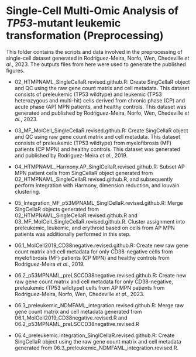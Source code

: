 # **Single-Cell Multi-Omic Analysis of _TP53_-mutant leukemic transformation (Preprocessing)**

This folder contains the scripts and data involved in the preprocessing of single-cell dataset generated in Rodriguez-Meira, Norfo, Wen, Chedeville *et al.*, 2023. The outputs files from here were used to generate the published figures. 

*   02\_HTMPNAML\_SingleCellaR.revised.github.R: Create SingCellaR object and QC using the raw gene count matrix and cell metadata. This dataset consists of preleukemic (TP53 wildtype) and leukemic (TP53 heterozygous and multi-hit) cells derived from chronic phase (CP) and acute phase (AP) MPN patients, and healthy controls. This dataset was generated and published by Rodriguez-Meira, Norfo, Wen, Chedeville *et al.*, 2023.

*   03\_MF\_MolCell_SingleCellaR.revised.github.R: Create SingCellaR object and QC using raw gene count matrix and cell metadata. This dataset consists of preleukemic (TP53 wildtype) from myelofibrosis (MF) patients (CP MPN) and healthy controls. This dataset was generated and published by Rodriguez-Meira *et al*., 2019.

*   04\_HTMPNAML\_Harmony.AP\_SinglCellaR.revised.github.R: Subset AP MPN patient cells from SingCellaR object generated from 02\_HTMPNAML\_SingleCellaR.revised.github.R, and subsequently perform integration with Harmony, dimension reduction, and louvain clustering.

*   05\_Integration\_MF\_p53MPNAML\_SinglCellaR.revised.github.R: Merge SingCellaR objects generated from 02\_HTMPNAML\_SingleCellaR.revised.github.R and 03\_MF\_MolCell_SingleCellaR.revised.github.R. Cluster assignment into preleukemic, leukemic, and erythroid based on cells from AP MPN patients was additionally performed in this step.

*   06.1_MolCell2019_CD38negative.revised.github.R: Create new raw gene count matrix and cell metadata for only CD38-negative cells from myelofibrosis (MF) patients (CP MPN) and healthy controls from Rodriguez-Meira *et al*., 2019.

*   06.2\_p53MPNAML\_preLSCCD38negative.revised.github.R: Create new raw gene count matrix and cell metadata for only CD38-negative, preleukemic (TP53 wildtype) cells from AP MPN patients from Rodriguez-Meira, Norfo, Wen, Chedeville *et al.*, 2023.

*   06.3\_preleukemic\_NDMFAML\_integration.revised.github.R: Merge raw gene count matrix and cell metadata generated from 06.1_MolCell2019_CD38negative.revised.R and 06.2\_p53MPNAML\_preLSCCD38negative.revised.R

*   06.4\_preleukemic.integration\_SinglCellaR.revised.github.R: Create SingCellaR object using the raw gene count matrix and cell metadata generated from 06.3\_preleukemic\_NDMFAML\_integration.revised.R.
